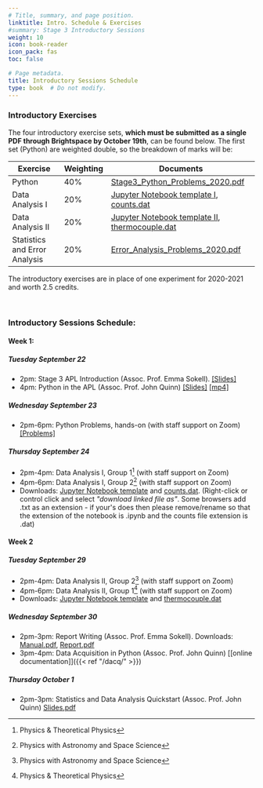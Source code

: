 ```yaml
---
# Title, summary, and page position.
linktitle: Intro. Schedule & Exercises
#summary: Stage 3 Introductory Sessions
weight: 10
icon: book-reader
icon_pack: fas
toc: false

# Page metadata.
title: Introductory Sessions Schedule
type: book  # Do not modify.
---
```


### Introductory Exercises

The four introductory exercise sets, **which must be submitted as a single PDF through Brightspace by October 19th**, can be found below. The first set (Python) are weighted double, so the breakdown of marks will be:

|Exercise | Weighting| Documents |
|---------|----------|-----------|
| Python  | 40%      | [Stage3_Python_Problems_2020.pdf](https://veritas.ucd.ie/~quinn/labs_master/docs/2020/Stage3_Python_Problems_2020.pdf) |
| Data Analysis I | 20% | [Jupyter Notebook template I](https://veritas.ucd.ie/~quinn/labs_master/docs/2020/AdvLabDataWeek1-Sept2020.ipynb), [counts.dat](https://veritas.ucd.ie/~quinn/labs_master/docs/2020/counts.dat) |
| Data Analysis II | 20% |  [Jupyter Notebook template II](https://veritas.ucd.ie/~quinn/labs_master/docs/2020/AdvLabDataWeek2-Sept2020.ipynb), [thermocouple.dat](https://veritas.ucd.ie/~quinn/labs_master/docs/2020/thermocouple.dat) |
| Statistics and Error Analysis | 20%| [Error_Analysis_Problems_2020.pdf](https://veritas.ucd.ie/~quinn/labs_master/docs/2020/Error_Analysis_Problems_2020.pdf) |

The introductory exercises are in place of one experiment for 2020-2021 and worth 2.5 credits.

<br/>

### Introductory Sessions Schedule:

#### Week 1:
##### Tuesday September 22
 * 2pm: Stage 3 APL Introduction (Assoc. Prof. Emma Sokell). [[Slides]](https://veritas.ucd.ie/~quinn/labs_master/docs/2020/Stage3_Lab_Intro2021.pdf)
 * 4pm: Python in the APL (Assoc. Prof. John Quinn) [[Slides]](https://veritas.ucd.ie/~quinn/labs_master/docs/2020/Stage3_Python_Intro_2020.pdf) [[mp4]](https://media.heanet.ie/page/70b8f04df9784da18d1fe348800b7836)

##### Wednesday September 23
 * 2pm-6pm: Python Problems, hands-on (with staff support on Zoom) [[Problems]](https://veritas.ucd.ie/~quinn/labs_master/docs/2020/Stage3_Python_Problems_2020.pdf)

##### Thursday September 24
 * 2pm-4pm: Data Analysis I, Group 1[^1] (with staff support on Zoom)
 * 4pm-6pm: Data Analysis I, Group 2[^2] (with staff support on Zoom)
 * Downloads: [Jupyter Notebook template](https://veritas.ucd.ie/~quinn/labs_master/docs/2020/AdvLabDataWeek1-Sept2020.ipynb) and [counts.dat](https://veritas.ucd.ie/~quinn/labs_master/docs/2020/counts.dat). (Right-click or control click and select *"download linked file as"*. Some browsers add .txt as an extension - if your's does then please remove/rename so that the extension of the notebook is .ipynb and the counts file extension is .dat)

#### Week 2
##### Tuesday September 29
 * 2pm-4pm: Data Analysis II, Group 2[^2] (with staff support on Zoom)
 * 4pm-6pm: Data Analysis II, Group 1[^1] (with staff support on Zoom)
  * Downloads: [Jupyter Notebook template](https://veritas.ucd.ie/~quinn/labs_master/docs/2020/AdvLabDataWeek2-Sept2020.ipynb) and [thermocouple.dat](https://veritas.ucd.ie/~quinn/labs_master/docs/2020/thermocouple.dat)

[^1]: Physics & Theoretical Physics
[^2]: Physics with Astronomy and Space Science


##### Wednesday September 30
 * 2pm-3pm: Report Writing (Assoc. Prof. Emma Sokell). Downloads: [Manual.pdf](https://veritas.ucd.ie/~quinn/labs_master/docs/2020/Manual.pdf), [Report.pdf](https://veritas.ucd.ie/~quinn/labs_master/docs/2020/Report.pdf)
 * 3pm-4pm: Data Acquisition in Python (Assoc. Prof. John Quinn) [[online documentation]]({{< ref "/dacq/" >}})

##### Thursday October 1
 * 2pm-3pm: Statistics and Data Analysis Quickstart (Assoc. Prof. John Quinn) [Slides.pdf](https://veritas.ucd.ie/~quinn/labs_master/docs/2020/Error_and_Data_Analysis_2020.pdf)
